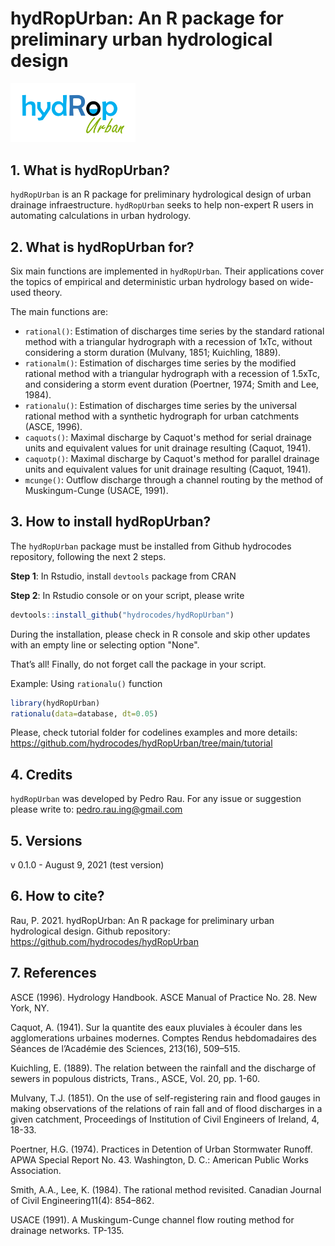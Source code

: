# hydRopUrban: An R package for preliminary urban hydrological design
<img src="https://github.com/hydrocodes/hydRopUrban/blob/main/tutorial/hydropurban.PNG" width="200">

## 1. What is hydRopUrban?
`hydRopUrban` is an R package for preliminary hydrological design of urban drainage infraestructure. `hydRopUrban` seeks to help non-expert R users in automating calculations in urban hydrology. 

## 2. What is hydRopUrban for?
Six main functions are implemented in `hydRopUrban`. Their applications cover the topics of empirical and deterministic urban hydrology based on wide-used theory.

The main functions are:
- `rational()`: Estimation of discharges time series by the standard rational method with a triangular hydrograph with a recession of 1xTc, without considering a storm duration (Mulvany, 1851; Kuichling, 1889).
- `rationalm()`: Estimation of discharges time series by the modified rational method with a triangular hydrograph with a recession of 1.5xTc, and considering a storm event duration (Poertner, 1974; Smith and Lee, 1984).
- `rationalu()`: Estimation of discharges time series by the universal rational method with a synthetic hydrograph for urban catchments (ASCE, 1996).
- `caquots()`: Maximal discharge by Caquot's method for serial drainage units and equivalent values for unit drainage resulting (Caquot, 1941).
- `caquotp()`: Maximal discharge by Caquot's method for parallel drainage units and equivalent values for unit drainage resulting (Caquot, 1941).
- `mcunge()`: Outflow discharge through a channel routing by the method of Muskingum-Cunge (USACE, 1991).

## 3. How to install hydRopUrban?
The `hydRopUrban` package must be installed from Github hydrocodes repository, following the next 2 steps.

**Step 1**: In Rstudio, install `devtools` package from CRAN

**Step 2**: In Rstudio console or on your script, please write 

```r
devtools::install_github("hydrocodes/hydRopUrban")
```
During the installation, please check in R console and skip other updates with an empty line or selecting option "None".

That’s all! Finally, do not forget call the package in your script.

Example: Using `rationalu()` function
```r
library(hydRopUrban)
rationalu(data=database, dt=0.05)
```
Please, check tutorial folder for codelines examples and more details:
https://github.com/hydrocodes/hydRopUrban/tree/main/tutorial

## 4. Credits
`hydRopUrban` was developed by Pedro Rau. For any issue or suggestion please write to: pedro.rau.ing@gmail.com

## 5. Versions

v 0.1.0 - August 9, 2021 (test version)

## 6. How to cite?

Rau, P. 2021. hydRopUrban: An R package for preliminary urban hydrological design. Github repository: https://github.com/hydrocodes/hydRopUrban

## 7. References

ASCE (1996). Hydrology Handbook. ASCE Manual of Practice No. 28. New York, NY.

Caquot, A. (1941). Sur la quantite des eaux pluviales à écouler dans les agglomerations urbaines modernes. Comptes Rendus hebdomadaires des Séances de l’Académie des Sciences, 213(16), 509–515.

Kuichling, E. (1889). The relation between the rainfall and the discharge of sewers in populous districts, Trans., ASCE, Vol. 20, pp. 1-60.

Mulvany, T.J. (1851). On the use of self-registering rain and flood gauges in making observations of the relations of rain fall and of flood discharges in a given catchment, Proceedings of Institution of Civil Engineers of Ireland, 4, 18-33.

Poertner, H.G. (1974). Practices in Detention of Urban Stormwater Runoff. APWA Special Report No. 43. Washington, D. C.: American Public Works Association.

Smith, A.A., Lee, K. (1984). The rational method revisited. Canadian Journal of Civil Engineering11(4): 854–862.

USACE (1991). A Muskingum-Cunge channel flow routing method for drainage networks. TP-135.
